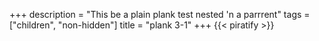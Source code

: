 +++
description = "This be a plain plank test nested 'n a parrrent"
tags = ["children", "non-hidden"]
title = "plank 3-1"
+++
{{< piratify >}}
